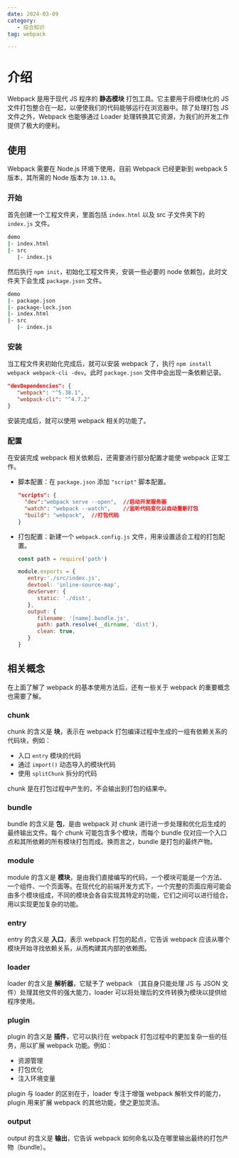 ```yaml
---
date: 2024-03-09
category: 
   - 综合知识
tag: webpack

---
```


# 介绍
Webpack 是用于现代 JS 程序的 **静态模块** 打包工具。它主要用于将模块化的 JS 文件打包整合在一起，以便使我们的代码能够运行在浏览器中。除了处理打包 JS 文件之外，Webpack 也能够通过 Loader 处理转换其它资源，为我们的开发工作提供了极大的便利。

## 使用
Webpack 需要在 Node.js 环境下使用，目前 Webpack 已经更新到 webpack 5 版本，其所需的 Node 版本为 `10.13.0`。
### 开始
首先创建一个工程文件夹，里面包括 `index.html` 以及 src 子文件夹下的 `index.js` 文件。

```bash
demo
|- index.html
|- src
   |- index.js
```
然后执行 `npm init`，初始化工程文件夹，安装一些必要的 node 依赖包，此时文件夹下会生成 `package.json` 文件。

```bash
demo
|- package.json
|- package-lock.json
|- index.html
|- src
   |- index.js
```

### 安装
当工程文件夹初始化完成后，就可以安装 webpack 了，执行 `npm install webpack webpack-cli -dev`。此时 `package.json` 文件中会出现一条依赖记录。

```json
"devDependencies": {
   "webpack": "^5.38.1",
   "webpack-cli": "^4.7.2"
}
```
安装完成后，就可以使用 webpack 相关的功能了。

### 配置
在安装完成 webpack 相关依赖后，还需要进行部分配置才能使 webpack 正常工作。
- 脚本配置：在 `package.json` 添加 `"script"` 脚本配置。
    ```json
    "scripts": {
      "dev":"webpack serve --open",  //启动开发服务器
      "watch": "webpack --watch",    //监听代码变化以自动重新打包
      "build": "webpack",  //打包代码
    }
    ```
- 打包配置：新建一个 `webpack.config.js` 文件，用来设置适合工程的打包配置。
   ```js
   const path = require('path')

   module.exports = {
      entry:'./src/index.js',
      devtool: 'inline-source-map',
      devServer: {
         static: './dist',
      },
      output: {
         filename: '[name].bundle.js',
         path: path.resolve(__dirname, 'dist'),
         clean: true,
      }
   }
   ```
## 相关概念
在上面了解了 webpack 的基本使用方法后，还有一些关于 webpack 的重要概念也需要了解。

### chunk
chunk 的含义是 **块**，表示在 webpack 打包编译过程中生成的一组有依赖关系的代码块，例如：
- 入口 `entry` 模块的代码
- 通过 `import()` 动态导入的模块代码
- 使用 `splitChunk` 拆分的代码
   
chunk 是在打包过程中产生的，不会输出到打包的结果中。
### bundle
bundle 的含义是 **包**，是由 webpack 对 chunk 进行进一步处理和优化后生成的最终输出文件。每个 chunk 可能包含多个模块，而每个 bundle 仅对应一个入口点和其所依赖的所有模块打包而成。换而言之，bundle 是打包的最终产物。
### module
module 的含义是 **模块**，是由我们直接编写的代码，一个模块可能是一个方法、一个组件、一个页面等。在现代化的前端开发方式下，一个完整的页面应用可能会由多个模块组成，不同的模块会各自实现其特定的功能，它们之间可以进行组合，用以实现更加复杂的功能。
### entry
entry 的含义是 **入口**，表示 webpack 打包的起点，它告诉 webpack 应该从哪个模块开始寻找依赖关系，从而构建其内部的依赖图。
### loader
loader 的含义是 **解析器**，它赋予了 webpack （其自身只能处理 JS 与 JSON 文件）处理其他文件的强大能力，loader 可以将处理后的文件转换为模块以提供给程序使用。
### plugin
plugin 的含义是 **插件**，它可以执行在 webpack 打包过程中的更加复杂一些的任务，用以扩展 webpack 功能。例如：
- 资源管理
- 打包优化
- 注入环境变量
  
plugin 与 loader 的区别在于，loader 专注于增强 webpack 解析文件的能力，plugin 用来扩展 webpack 的其他功能，使之更加灵活。 
### output
output 的含义是 **输出**，它告诉 webpack 如何命名以及在哪里输出最终的打包产物（bundle）。